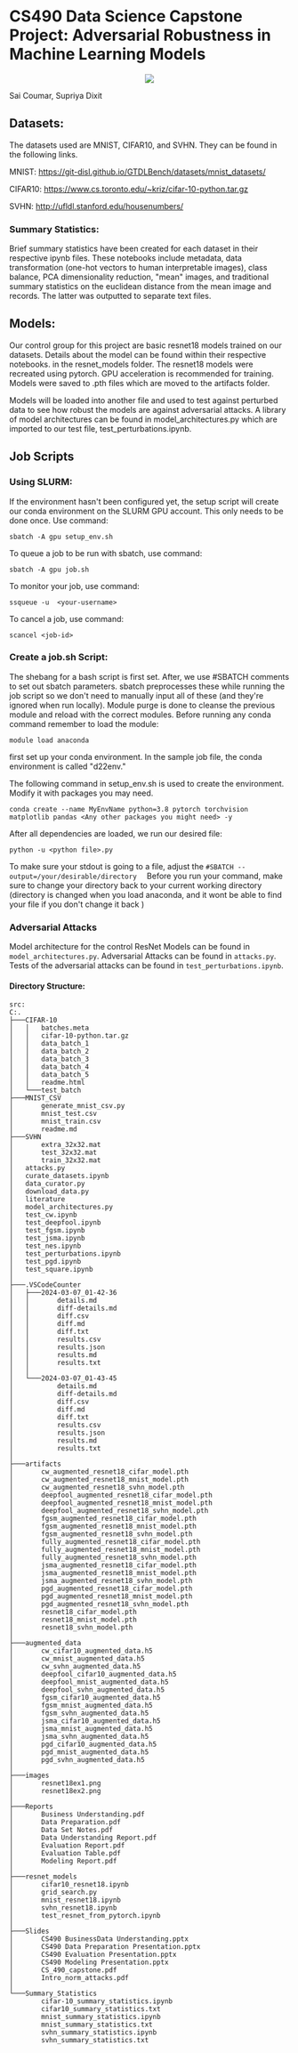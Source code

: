 # CS490 Data Science Capstone Project: Adversarial Robustness in Machine Learning Models
<p align="center">
 <img src="https://github.com/RishabhPandey0403/cs490dsc/assets/55699636/43b0705c-e5c8-4bfa-9638-763683be0f26">
</p>
Sai Coumar, Supriya Dixit

## Datasets:
The datasets used are MNIST, CIFAR10, and SVHN. They can be found in the following links. 

MNIST: https://git-disl.github.io/GTDLBench/datasets/mnist_datasets/ 

CIFAR10: https://www.cs.toronto.edu/~kriz/cifar-10-python.tar.gz

SVHN: http://ufldl.stanford.edu/housenumbers/ 

### Summary Statistics:
Brief summary statistics have been created for each dataset in their respective ipynb files. These notebooks include metadata, data transformation (one-hot vectors to human interpretable images), class balance, PCA dimensionality reduction, "mean" images, and traditional summary statistics on the euclidean distance from the mean image and records. The latter was outputted to separate text files.

## Models:
Our control group for this project are basic resnet18 models trained on our datasets. Details about the model can be found within their respective notebooks. in the resnet_models folder. The resnet18 models were recreated using pytorch. GPU acceleration is recommended for training. Models were saved to .pth files which are moved to the artifacts folder. 

Models will be loaded into another file and used to test against perturbed data to see how robust the models are against adversarial attacks. A library of model architectures can be found in model_architectures.py which are imported to our test file, test_perturbations.ipynb.

## Job Scripts
### Using SLURM:
If the environment hasn't been configured yet, the setup script will create our conda environment on the SLURM GPU account. This only needs to be done once. Use command:
```
sbatch -A gpu setup_env.sh
```

To queue a job to be run with sbatch, use command:
```
sbatch -A gpu job.sh
```

To monitor your job, use command: 
```
ssqueue -u  <your-username>
```

To cancel a job, use command:
```
scancel <job-id>
```

### Create a job.sh Script:
The shebang for a bash script is first set. After, we use #SBATCH comments to set out sbatch parameters. sbatch preprocesses these while running the job script so we don't need to manually input all of these (and they're ignored when run locally). Module purge is done to cleanse the previous module and reload with the correct modules.
Before running any conda command remember to load the module: 
```
module load anaconda
```
first set up your conda environment. In the sample job file, the conda environment is called "d22env."  

The following command in setup_env.sh is used to create the environment. Modify it with packages you may need.
```
conda create --name MyEnvName python=3.8 pytorch torchvision matplotlib pandas <Any other packages you might need> -y  
```

After all dependencies are loaded, we run our desired file:
```
python -u <python file>.py
```

To make sure your stdout is going to a file, adjust the ```#SBATCH --output=/your/desirable/directory  ```
Before you run your command, make sure to change your directory back to your current working directory (directory is changed when you load anaconda, and it wont be able to find your file if you don't change it back  )

### Adversarial Attacks
Model architecture for the control ResNet Models can be found in `model_architectures.py`.
Adversarial Attacks can be found in `attacks.py`.
Tests of the adversarial attacks can be found in `test_perturbations.ipynb`.


#### Directory Structure:
```
src:
C:.
├───CIFAR-10
│   │   batches.meta
│   │   cifar-10-python.tar.gz
│   │   data_batch_1
│   │   data_batch_2
│   │   data_batch_3
│   │   data_batch_4
│   │   data_batch_5
│   │   readme.html
│   └───test_batch
├───MNIST_CSV
│       generate_mnist_csv.py
│       mnist_test.csv
│       mnist_train.csv
│       readme.md
├───SVHN
│       extra_32x32.mat
│       test_32x32.mat
│       train_32x32.mat
│   attacks.py
│   curate_datasets.ipynb
│   data_curator.py
│   download_data.py
│   literature
│   model_architectures.py
│   test_cw.ipynb
│   test_deepfool.ipynb
│   test_fgsm.ipynb
│   test_jsma.ipynb
│   test_nes.ipynb
│   test_perturbations.ipynb
│   test_pgd.ipynb
│   test_square.ipynb
│
├───.VSCodeCounter
│   ├───2024-03-07_01-42-36
│   │       details.md
│   │       diff-details.md
│   │       diff.csv
│   │       diff.md
│   │       diff.txt
│   │       results.csv
│   │       results.json
│   │       results.md
│   │       results.txt
│   │
│   └───2024-03-07_01-43-45
│           details.md
│           diff-details.md
│           diff.csv
│           diff.md
│           diff.txt
│           results.csv
│           results.json
│           results.md
│           results.txt
│
├───artifacts
│       cw_augmented_resnet18_cifar_model.pth
│       cw_augmented_resnet18_mnist_model.pth
│       cw_augmented_resnet18_svhn_model.pth
│       deepfool_augmented_resnet18_cifar_model.pth
│       deepfool_augmented_resnet18_mnist_model.pth
│       deepfool_augmented_resnet18_svhn_model.pth
│       fgsm_augmented_resnet18_cifar_model.pth
│       fgsm_augmented_resnet18_mnist_model.pth
│       fgsm_augmented_resnet18_svhn_model.pth
│       fully_augmented_resnet18_cifar_model.pth
│       fully_augmented_resnet18_mnist_model.pth
│       fully_augmented_resnet18_svhn_model.pth
│       jsma_augmented_resnet18_cifar_model.pth
│       jsma_augmented_resnet18_mnist_model.pth
│       jsma_augmented_resnet18_svhn_model.pth
│       pgd_augmented_resnet18_cifar_model.pth
│       pgd_augmented_resnet18_mnist_model.pth
│       pgd_augmented_resnet18_svhn_model.pth
│       resnet18_cifar_model.pth
│       resnet18_mnist_model.pth
│       resnet18_svhn_model.pth
│
├───augmented_data
│       cw_cifar10_augmented_data.h5
│       cw_mnist_augmented_data.h5
│       cw_svhn_augmented_data.h5
│       deepfool_cifar10_augmented_data.h5
│       deepfool_mnist_augmented_data.h5
│       deepfool_svhn_augmented_data.h5
│       fgsm_cifar10_augmented_data.h5
│       fgsm_mnist_augmented_data.h5
│       fgsm_svhn_augmented_data.h5
│       jsma_cifar10_augmented_data.h5
│       jsma_mnist_augmented_data.h5
│       jsma_svhn_augmented_data.h5
│       pgd_cifar10_augmented_data.h5
│       pgd_mnist_augmented_data.h5
│       pgd_svhn_augmented_data.h5
│
├───images
│       resnet18ex1.png
│       resnet18ex2.png
│
├───Reports
│       Business Understanding.pdf
│       Data Preparation.pdf
│       Data Set Notes.pdf
│       Data Understanding Report.pdf
│       Evaluation Report.pdf
│       Evaluation Table.pdf
│       Modeling Report.pdf
│
├───resnet_models
│       cifar10_resnet18.ipynb
│       grid_search.py
│       mnist_resnet18.ipynb
│       svhn_resnet18.ipynb
│       test_resnet_from_pytorch.ipynb
│
├───Slides
│       CS490 BusinessData Understanding.pptx
│       CS490 Data Preparation Presentation.pptx
│       CS490 Evaluation Presentation.pptx
│       CS490 Modeling Presentation.pptx
│       CS_490_capstone.pdf
│       Intro_norm_attacks.pdf
│
└───Summary_Statistics
        cifar-10_summary_statistics.ipynb
        cifar10_summary_statistics.txt
        mnist_summary_statistics.ipynb
        mnist_summary_statistics.txt
        svhn_summary_statistics.ipynb
        svhn_summary_statistics.txt
```

